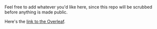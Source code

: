 Feel free to add whatever you'd like here, since this repo will be scrubbed before anything is made public.

Here's the [link to the Overleaf](https://www.overleaf.com/4785529119wggqhkzknzbn
).